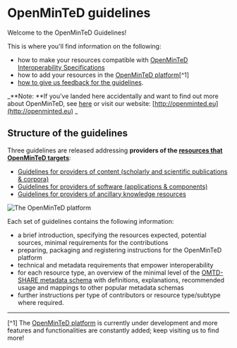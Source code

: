 # OpenMinTeD guidelines

Welcome to the OpenMinTeD Guidelines!

This is where you'll find information on the following:

* how to make your resources compatible with [OpenMinTeD Interoperability Specifications](https://openminted.github.io/releases/interop-spec/)
* how to add your resources in the [OpenMinTeD platform](https:\\services.openminted.eu)[^1]
* [how to give us feedback for the guidelines](/contributing-to-the-guidelines.md).

_**Note: **If you've landed here accidentally and want to find out more about OpenMinTeD, see [here](/about-openminted.md) or visit our website: [http://openminted.eu](http://openminted.eu)
_

## Structure of the guidelines
Three guidelines are released addressing **providers of the [resources that OpenMinTeD targets](/about-openminted.md)**:

* [Guidelines for providers of content (scholarly and scientific publications & corpora)](/for-providers-of-content.md)
* [Guidelines for providers of software (applications & components)](/guidelines_for_providers_of_sw_resources/README.md)
* [Guidelines for providers of ancillary knowledge resources](/guidelines_for_providers_of_ancillary_resources/README.md)

![The OpenMinTeD platform](/assets/1.png)

Each set of guidelines contains the following information:
* a brief introduction, specifying the resources expected, potential sources, minimal requirements for the contributions
* preparing, packaging and registering instructions for the OpenMinTeD platform
* technical and metadata requirements that empower interoperability
* for each resource type, an overview of the minimal level of the [OMTD-SHARE metadata schema](/the_omtd-share_metadata_schema.md) with definitions, explanations, recommended usage and mappings to other popular  metadata schemas
* further instructions per type of contributors or resource type/subtype where required.

---
[^1] The [OpenMinTeD platform](https://services.openminted.eu) is currently under development and more features and functionalities are constantly added; keep visiting us to find more!
